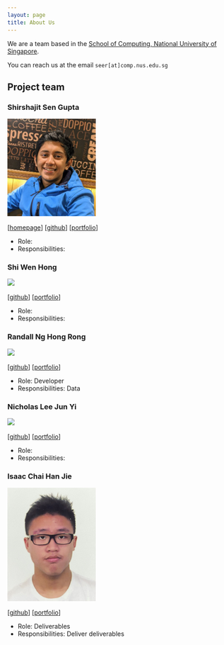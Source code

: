 ```yaml
---
layout: page
title: About Us
---
```


We are a team based in the [School of Computing, National University of Singapore](http://www.comp.nus.edu.sg).

You can reach us at the email `seer[at]comp.nus.edu.sg`

## Project team

### Shirshajit Sen Gupta

<img src="images/people/shirsho.jpg" width="200px">

[[homepage](https://shirsho-12.github.io)]
[[github](https://github.com/shirsho-12)]
[[portfolio](team/johndoe.md)]

* Role: 
* Responsibilities:

### Shi Wen Hong

<img src="images/johndoe.png" width="200px">

[[github](http://github.com/jinbesan)]
[[portfolio](team/johndoe.md)]

* Role: 
* Responsibilities: 

### Randall Ng Hong Rong

<img src="images/johndoe.png" width="200px">

[[github](http://github.com/randallnhr)] 
[[portfolio](team/johndoe.md)]

* Role: Developer
* Responsibilities: Data

### Nicholas Lee Jun Yi

<img src="images/johndoe.png" width="200px">

[[github](http://github.com/nicleejy)]
[[portfolio](team/johndoe.md)]

* Role:
* Responsibilities:

### Isaac Chai Han Jie

<img src="images/gitsac.png" width="200px">

[[github](http://github.com/gitsac)]
[[portfolio](team/johndoe.md)]
* Role: Deliverables
* Responsibilities: Deliver deliverables